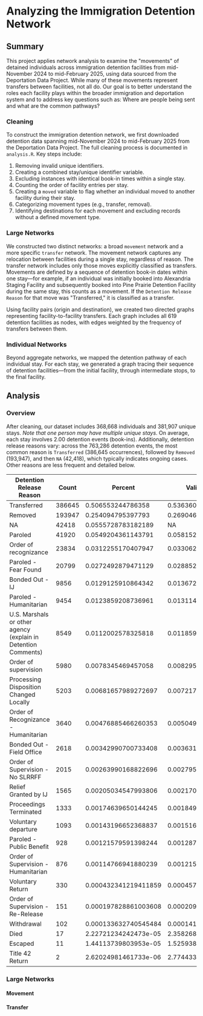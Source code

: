 # Analyzing the Immigration Detention Network

## Summary
This project applies network analysis to examine the "movements" of detained individuals across immigration detention facilities from mid-November 2024 to mid-February 2025, using data sourced from the Deportation Data Project. While many of these movements represent transfers between facilities, not all do. Our goal is to better understand the roles each facility plays within the broader immigration and deportation system and to address key questions such as: Where are people being sent and what are the common pathways?

### Cleaning  
To construct the immigration detention network, we first downloaded detention data spanning mid-November 2024 to mid-February 2025 from the Deportation Data Project. The full cleaning process is documented in `analysis.R`. Key steps include:  
1. Removing invalid unique identifiers.  
2. Creating a combined stay/unique identifier variable.  
3. Excluding instances with identical book-in times within a single stay.  
4. Counting the order of facility entries per stay.  
5. Creating a `moved` variable to flag whether an individual moved to another facility during their stay.  
6. Categorizing movement types (e.g., transfer, removal).  
7. Identifying destinations for each movement and excluding records without a defined movement type.

### Large Networks  
We constructed two distinct networks: a broad `movement` network and a more specific `transfer` network. The movement network captures any relocation between facilities during a single stay, regardless of reason. The transfer network includes only those moves explicitly classified as transfers. Movements are defined by a sequence of detention book-in dates within one stay—for example, if an individual was initially booked into Alexandria Staging Facility and subsequently booked into Pine Prairie Detention Facility during the same stay, this counts as a movement. If the `Detention Release Reason` for that move was "Transferred," it is classified as a transfer.  

Using facility pairs (origin and destination), we created two directed graphs representing facility-to-facility transfers. Each graph includes all 619 detention facilities as nodes, with edges weighted by the frequency of transfers between them. 

### Individual Networks  
Beyond aggregate networks, we mapped the detention pathway of each individual stay. For each stay, we generated a graph tracing their sequence of detention facilities—from the initial facility, through intermediate stops, to the final facility.

## Analysis

### Overview
After cleaning, our dataset includes 368,668 individuals and 381,907 unique stays. *Note that one person may have multiple unique stays*. On average, each stay involves 2.00 detention events (book-ins). Additionally, detention release reasons vary: across the 763,286 detention events, the most common reason is `Transferred` (386,645 occurrences), followed by `Removed` (193,947), and then `NA` (42,418), which typically indicates ongoing cases. Other reasons are less frequent and detailed below.

|Detention Release Reason| Count | Percent | Valid Percent|
|---|---|---|---|
|Transferred|386645|0.506553244786358|0.536360332266101|
|Removed|193947|0.254094795397793|0.269046482851229|
|NA|42418|0.0555728783182189|NA|
|Paroled|41920|0.0549204361143791|0.0581521166149697|
|Order of recognizance|23834|0.0312255170407947|0.0330629185925856|
|Paroled - Fear Found|20799|0.0272492879471129|0.028852716447394|
|Bonded Out - IJ|9856|0.0129125910864342|0.0136724060438249|
|Paroled - Humanitarian|9454|0.0123859208736961|0.0131147450018589|
|U.S. Marshals or other agency (explain in Detention Comments)|8549|0.0112002578325818|0.0118593140491741|
|Order of supervision|5980|0.0078345469457058|0.00829555480337593|
|Processing Disposition Changed Locally|5203|0.00681657989272697|0.00721768756554598|
|Order of Recognizance - Humanitarian|3640|0.00476885466260353|0.00504946814118535|
|Bonded Out - Field Office|2618|0.00342990700733408|0.003631732855391|
|Order of Supervision - No SLRRFF|2015|0.00263990168822696|0.00279524129244189|
|Relief Granted by IJ|1565|0.00205034547993806|0.00217099385740524|
|Proceedings Terminated|1333|0.00174639650144245|0.00184915962423079|
|Voluntary departure|1093|0.00143196652368837|0.00151622765887791|
|Paroled - Public Benefit|928|0.00121579591398244|0.0012873369326978|
|Order of Supervision - Humanitarian|876|0.00114766941880239|0.00121520167353801|
|Voluntary Return|330|0.000432341219411859|0.00045778145236021|
|Order of Supervision - Re-Release|151|0.000197828861003608|0.000209469694867854|
|Withdrawal|102|0.000133632740545484|0.000141496085274974|
|Died|17|2.22721234242473e-05|2.35826808791623e-05|
|Escaped|11|1.44113739803953e-05|1.52593817453403e-05|
|Title 42 Return|2|2.62024981461733e-06|2.77443304460733e-06|

### Large Networks
#### Movement


#### Transfer


